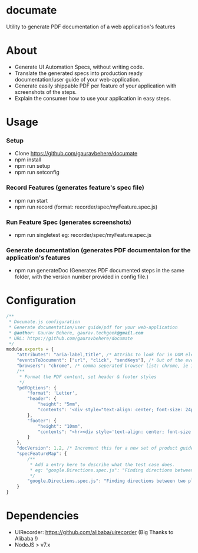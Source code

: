 # documate
 Utility to generate PDF documentation of a web application's features

# About
- Generate UI Automation Specs, without writing code.
- Translate the generated specs into production ready documentation/user guide of your web-application.
- Generate easily shippable PDF per feature of your application with screenshots of the steps.
- Explain the consumer how to use your application in easy steps.

# Usage
### Setup
- Clone https://github.com/gauravbehere/documate
- npm install
- npm run setup
- npm run setconfig

### Record Features (generates feature's spec file)
- npm run start
- npm run record <path to spec file> (format: recorder/spec/myFeature.spec.js)

### Run Feature Spec (generates screenshots)
- npm run singletest <path to spec file> eg: recorder/spec/myFeature.spec.js

### Generate documentation (generates PDF documentaion for the application's features
- npm run generateDoc (Generates PDF documented steps in the same folder, with the version number provided in config file.)

# Configuration
```javascript
/**
 * Documate.js configuration
 * Generate documentation/user guide/pdf for your web-application
 * @author: Gaurav Behere, gaurav.techgeek@gmail.com
 * URL: https://github.com/gauravbehere/documate
 */
module.exports = {
    "attributes": "aria-label,title", /* Attribs to look for in DOM element */ 
    "eventsToDocument": ["url", "click", "sendKeys"], /* Out of the events recorder through uirecorder, events which we are interested in documenting */
    "browsers": "chrome", /* comma seperated browser list: chrome, ie 11 etc*/
    /**
     * Format the PDF content, set header & footer styles
     */
    "pdfOptions": {
        "format": 'Letter',
        "header": {
            "height": "5mm",
            "contents": '<div style="text-align: center; font-size: 24px;">Product User Guide</div><div style="text-align: center; font-size: 24px;">Version: 1.0</div><hr>'
        },
        "footer": {
            "height": "10mm",
            "contents": "<hr><div style='text-align: center; font-size: 24px;'>Generated Through 'Documate' - Automated Documentation Generator</div>"
        }
    },
    "docVersion": 1.2, /* Increment this for a new set of product guide */
    "specFeatureMap": {
        /**
         * Add a entry here to describe what the test case does.
         * eg: "google.Directions.spec.js": "Finding directions between two places using google maps"
         */
        "google.Directions.spec.js": "Finding directions between two places using google maps"
    }
}
```

# Dependencies
- UIRecorder: https://github.com/alibaba/uirecorder (Big Thanks to Alibaba !)
- NodeJS > v7.x

